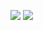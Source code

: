 <img src="https://img.shields.io/badge/c-00599C?Style=flat-squares&logo=c&logoColor=white"> <img src="https://img.shields.io/badge/Java-007396?Style=flat-squares&logo=Java&logoColor=Orange">

